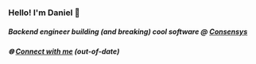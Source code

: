 ### Hello! I'm Daniel 👋
##### Backend engineer building (and breaking) cool software @ [Consensys](https://github.com/Consensys)

##### 🌐 [Connect with me](https://danielsu.dev) (out-of-date)
